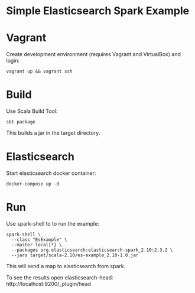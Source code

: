 # Simple Elasticsearch Spark Example

# Vagrant

Create development environment (requires Vagrant and VirtualBox) and login:

```
vagrant up && vagrant ssh
```

# Build

Use Scala Build Tool:

```
sbt package
```

This builds a jar in the target directory.

# Elasticsearch

Start elasticsearch docker container:

```
docker-compose up -d
```

# Run

Use spark-shell to to run the example:

```
spark-shell \
  --class "EsExample" \
  --master local[*] \
  --packages org.elasticsearch:elasticsearch-spark_2.10:2.3.2 \
  --jars target/scala-2.10/es-example_2.10-1.0.jar
```

This will send a map to elasticsearch from spark.

To see the results open elasticsearch-head: http://localhost:9200/_plugin/head